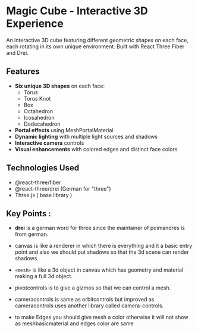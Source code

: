 # Magic Cube - Interactive 3D Experience

An interactive 3D cube featuring different geometric shapes on each face, each rotating in its own unique environment. Built with React Three Fiber and Drei.

## Features

- **Six unique 3D shapes** on each face:
  - Torus
  - Torus Knot
  - Box
  - Octahedron
  - Icosahedron
  - Dodecahedron
- **Portal effects** using MeshPortalMaterial
- **Dynamic lighting** with multiple light sources and shadows
- **Interactive camera** controls
- **Visual enhancements** with colored edges and distinct face colors

## Technologies Used

- @react-three/fiber
- @react-three/drei (German for "three")
- Three.js ( base library )

## Key Points :

- **drei** is a german word for three since the maintainer of poimandres is from german.

- canvas is like a renderer in which there is everything and it a basic entry point and also we should put shadows so that the 3d scene can render shadows.

- `<mesh>` is like a 3d object in canvas which has geometry and material making a full 3d object.
- pivotcontrols is to give a gizmos so that we can control a mesh.
- cameracontrols is same as orbitcontrols but improved as cameracontrols uses another library called camera-controls.

- to make Edges you should give mesh a color otherwise it will not show as meshbasicmaterial and edges color are same
